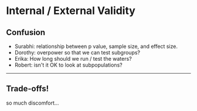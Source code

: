 # Internal / External Validity

## Confusion

- Surabhi: relationship between p value, sample size, and effect size.
- Dorothy: overpower so that we can test subgroups?
- Erika: How long should we run / test the waters?
- Robert: isn't it OK to look at subpopulations?
----

## Trade-offs!

so much discomfort...
